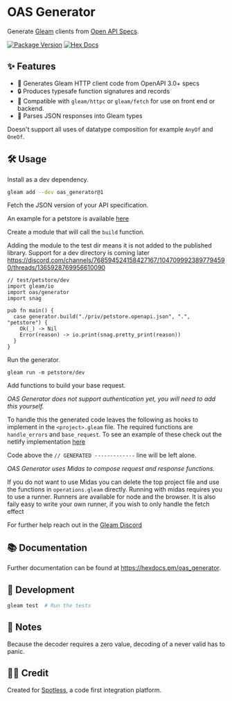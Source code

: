 # OAS Generator

Generate [Gleam](https://gleam.run/) clients from [Open API Specs](https://swagger.io/specification/).

[![Package Version](https://img.shields.io/hexpm/v/oas_generator)](https://hex.pm/packages/oas_generator)
[![Hex Docs](https://img.shields.io/badge/hex-docs-ffaff3)](https://hexdocs.pm/oas_generator/)


## ✨ Features

- 🦄 Generates Gleam HTTP client code from OpenAPI 3.0+ specs
- 🔒 Produces typesafe function signatures and records
- 🧩 Compatible with `gleam/httpc` or `gleam/fetch` for use on front end or backend.
- 💾 Parses JSON responses into Gleam types


Doesn't support all uses of datatype composition for example `AnyOf` and `OneOf`.

## 🛠️ Usage

Install as a dev dependency.

```sh
gleam add --dev oas_generator@1
```

Fetch the JSON version of your API specification.

An example for a petstore is available [here](https://petstore3.swagger.io/api/v3/openapi.json)

Create a module that will call the `build` function.

Adding the module to the test dir means it is not added to the published library.
Support for a dev directory is coming later https://discord.com/channels/768594524158427167/1047099923897794590/threads/1365928769956610090

```gleam
// test/petstore/dev
import gleam/io
import oas/generator
import snag

pub fn main() {
  case generator.build("./priv/petstore.openapi.json", ".", "petstore") {
    Ok(_) -> Nil
    Error(reason) -> io.print(snag.pretty_print(reason))
  }
}
```

Run the generator.

```
gleam run -m petstore/dev
```

Add functions to build your base request.

*OAS Generator does not support authentication yet, you will need to add this yourself.*

To handle this the generated code leaves the following as hooks to implement in the `<project>.gleam` file.
The required functions are `handle_errors` and `base_request`. To see an example of these check out the netlify implementation [here](https://github.com/midas-framework/midas_sdk/blob/main/sdks/netlify/src/netlify.gleam)

Code above the `// GENERATED -------------` line will be left alone.

*OAS Generator uses Midas to compose request and response functions.*

If you do not want to use Midas you can delete the top project file and use the functions in `operations.gleam` directly.
Running with midas requires you to use a runner. Runners are available for node and the browser. 
It is also faily easy to write your own runner, if you wish to only handle the fetch effect

For further help reach out in the [Gleam Discord](https://discord.com/channels/768594524158427167)

## 📚 Documentation
Further documentation can be found at <https://hexdocs.pm/oas_generator>.

## 🧪 Development

```sh
gleam test  # Run the tests
```

## 📜 Notes

Because the decoder requires a zero value, decoding of a never valid has to panic.

## 🧑‍💻 Credit
Created for [Spotless](https://github.com/CrowdHailer/gleam_spotless), a code first integration platform.